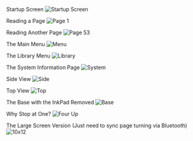 Startup Screen
![Startup Screen](https://github.com/jackbrennan-creator/minimalist-ebook-reader/blob/main/Gallery/startup.JPG)

Reading a Page
![Page 1](https://github.com/jackbrennan-creator/minimalist-ebook-reader/blob/main/Gallery/page1.JPG)

Reading Another Page
![Page 53](https://github.com/jackbrennan-creator/minimalist-ebook-reader/blob/main/Gallery/page53.JPG)

The Main Menu
![Menu](https://github.com/jackbrennan-creator/minimalist-ebook-reader/blob/main/Gallery/menu.JPG)

The Library Menu
![Library](https://github.com/jackbrennan-creator/minimalist-ebook-reader/blob/main/Gallery/library.JPG)

The System Information Page
![System](https://github.com/jackbrennan-creator/minimalist-ebook-reader/blob/main/Gallery/system.JPG)

Side View
![Side](https://github.com/jackbrennan-creator/minimalist-ebook-reader/blob/main/Gallery/side.JPG)

Top View
![Top](https://github.com/jackbrennan-creator/minimalist-ebook-reader/blob/main/Gallery/top.JPG)

The Base with the InkPad Removed 
![Base](https://github.com/jackbrennan-creator/minimalist-ebook-reader/blob/main/Gallery/base.JPG)

Why Stop at One?
![Four Up](https://github.com/jackbrennan-creator/minimalist-ebook-reader/blob/main/Gallery/fourup.JPG)

The Large Screen Version (Just need to sync page turning via Bluetooth)
![10x12](https://github.com/jackbrennan-creator/minimalist-ebook-reader/blob/main/Gallery/10x12.JPG)

